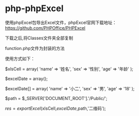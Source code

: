 # php-phpExcel

使用phpExcel包导出Excel文件，phpExcel官网下载地址：https://github.com/PHPOffice/PHPExcel

下载之后,将Classes文件夹全部复制

function.php文件为封装的方法

使用方式如下：

$xlsCell = array(
	'name' 	=> '姓名',
	'sex'	=> '性别',
	'age'	=> '年龄'
);

$excelDate = array();

$excelDate[] = array(
	'name' 	=> '小二',
	'sex'	=> '男',
	'age'	=> '18'
);

$path = $_SERVER['DOCUMENT_ROOT'].'/Public/';

$res = exportExcel($xlsCell,$excelDate,$path,'二维码');